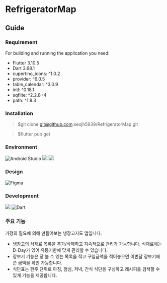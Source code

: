 # RefrigeratorMap

## Guide
### Requirement
For building and running the application you need:
- Flutter 3.10.5
- Dart 3.68.1
- cupertino_icons: ^1.0.2
- provider: ^6.0.5
- table_calendar: ^3.0.9
- intl: ^0.18.1
- sqflite: ^2.2.8+4
- path: ^1.8.3
  
### Installation
> $git clone git@github.com:seojh5939/RefrigeratorMap.git

> $flutter pub get

### Environment
![Android Studio](https://img.shields.io/badge/Android%20Studio-3DDC84.svg?style=for-the-badge&logo=android-studio&logoColor=white)
<img src="https://img.shields.io/badge/github-181717?style=for-the-badge&logo=github&logoColor=white">
<img src="https://img.shields.io/badge/git-F05032?style=for-the-badge&logo=git&logoColor=white">

### Design
![Figma](https://img.shields.io/badge/figma-%23F24E1E.svg?style=for-the-badge&logo=figma&logoColor=white)

### Development
<img src="https://img.shields.io/badge/Flutter-02569B?style=flat-square&logo=flutter&logoColor=white"> ![Dart](https://img.shields.io/badge/dart-%230175C2.svg?style=for-the-badge&logo=dart&logoColor=white)


### 주요 기능
가정의 필요에 의해 만들어보는 냉장고지도 앱입니다.
- 냉장고의 식재료 목록을 추가/삭제하고 지속적으로 관리가 가능합니다. 식재료에는 D-Day가 있어 유통기한에 맞게 관리할 수 있습니다.
- 장보기 기능은 장 볼 수 있는 목록을 적고 구입금액을 적어놓으면 이번달 장보기에 쓴 금액을 확인 가능합니다.
- 식단표는 한주 단위로 아침, 점심, 저녁, 간식 식단을 구성하고 레시피를 검색할 수 있게 기능을 제공합니다.
